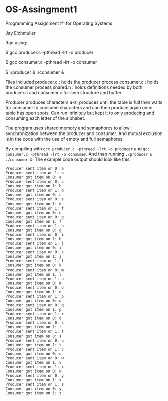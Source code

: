 # OS-Assingment1

Programming Assignment #1 for Operating Systems

Jay Eichmuller


Run using: 

$ gcc producer.c -pthread -lrt -o producer

$ gcc consumer.c -pthread -lrt -o consumer

$ ./producer & ./consumer &


Files included
producer.c : holds the producer process
consumer.c : holds the consumer process
shared.h : holds definitions needed by both producer.c and consumer.c for sem structure and buffer

Producer produces characters a-z, produces until the table is full then waits for consumer to consume characters and can then produce again once table has open spots. Can run infinitely but kept it to only producing and consuming each letter of the alphabet.

The program uses shared memory and semaphores to allow synchronization between the producer and consumer. And mutual exclusion is in the code with the use of empty and full semaphores


By compiling with `gcc producer.c -pthread -lrt -o producer` and `gcc consumer.c -pthread -lrt -o consumer`.
And then running `./producer & ./consumer &`. The example code output should look like this:
```
Producer sent item on 0: a
Producer sent item on 1: b
Consumer got item on 0: a
Producer sent item on 0: c
Consumer got item on 1: b
Producer sent item on 1: d
Consumer got item on 0: c
Producer sent item on 0: e
Consumer got item on 1: d
Producer sent item on 1: f
Consumer got item on 0: e
Producer sent item on 0: g
Consumer got item on 1: f
Producer sent item on 1: h
Consumer got item on 0: g
Producer sent item on 0: i
Consumer got item on 1: h
Producer sent item on 1: j
Consumer got item on 0: i
Producer sent item on 0: k
Consumer got item on 1: j
Producer sent item on 1: l
Consumer got item on 0: k
Producer sent item on 0: m
Consumer got item on 1: l
Producer sent item on 1: n
Consumer got item on 0: m
Producer sent item on 0: o
Consumer got item on 1: n
Producer sent item on 1: p
Consumer got item on 0: o
Producer sent item on 0: q
Consumer got item on 1: p
Producer sent item on 1: r
Consumer got item on 0: q
Producer sent item on 0: s
Consumer got item on 1: r
Producer sent item on 1: t
Consumer got item on 0: s
Producer sent item on 0: u
Consumer got item on 1: t
Producer sent item on 1: v
Consumer got item on 0: u
Producer sent item on 0: w
Consumer got item on 1: v
Producer sent item on 1: x
Consumer got item on 0: w
Producer sent item on 0: y
Consumer got item on 1: x
Producer sent item on 1: z
Consumer got item on 0: y
Consumer got item on 1: z
```
